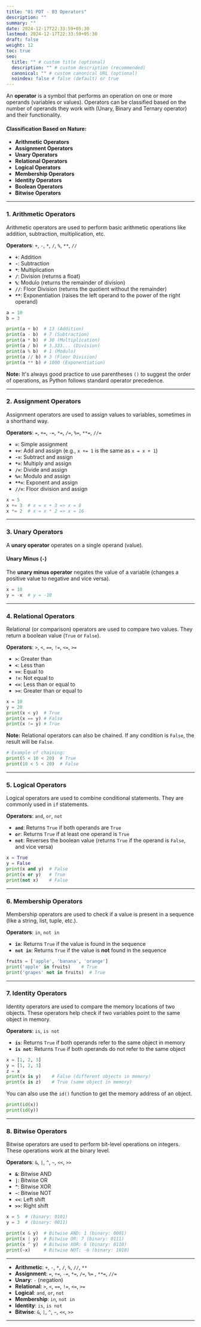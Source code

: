 ```yaml
---
title: "01 PDT - 03 Operators"
description: ""
summary: ""
date: 2024-12-17T22:33:59+05:30
lastmod: 2024-12-17T22:33:59+05:30
draft: false
weight: 12
toc: true
seo:
  title: "" # custom title (optional)
  description: "" # custom description (recommended)
  canonical: "" # custom canonical URL (optional)
  noindex: false # false (default) or true
---
```





An **operator** is a symbol that performs an operation on one or more operands (variables or values). Operators can be classified based on the number of operands they work with (Unary, Binary and Ternary operator) and their functionality.

#### **Classification Based on Nature:**
- **Arithmetic Operators**
- **Assignment Operators**
- **Unary Operators**
- **Relational Operators**
- **Logical Operators**
- **Membership Operators**
- **Identity Operators**
- **Boolean Operators**
- **Bitwise Operators**

---

### **1. Arithmetic Operators**

Arithmetic operators are used to perform basic arithmetic operations like addition, subtraction, multiplication, etc.

**Operators**: `+`, `-`, `*`, `/`, `%`, `**`, `//`

- **`+`**: Addition
- **`-`**: Subtraction
- **`*`**: Multiplication
- **`/`**: Division (returns a float)
- **`%`**: Modulo (returns the remainder of division)
- **`//`**: Floor Division (returns the quotient without the remainder)
- **`**`**: Exponentiation (raises the left operand to the power of the right operand)

```python
a = 10
b = 3

print(a + b)  # 13 (Addition)
print(a - b)  # 7 (Subtraction)
print(a * b)  # 30 (Multiplication)
print(a / b)  # 3.333... (Division)
print(a % b)  # 1 (Modulo)
print(a // b) # 3 (Floor Division)
print(a ** b) # 1000 (Exponentiation)
```

**Note:** It's always good practice to use parentheses `()` to suggest the order of operations, as Python follows standard operator precedence.

---

### **2. Assignment Operators**

Assignment operators are used to assign values to variables, sometimes in a shorthand way.

**Operators**: `=`, `+=`, `-=`, `*=`, `/=`, `%=`, `**=`, `//=`

- **`=`**: Simple assignment
- **`+=`**: Add and assign (e.g., `x += 1` is the same as `x = x + 1`)
- **`-=`**: Subtract and assign
- **`*=`**: Multiply and assign
- **`/=`**: Divide and assign
- **`%=`**: Modulo and assign
- **`**=`**: Exponent and assign
- **`//=`**: Floor division and assign

```python
x = 5
x += 3  # x = x + 3 => x = 8
x *= 2  # x = x * 2 => x = 16
```

---

### **3. Unary Operators**

A **unary operator** operates on a single operand (value).

#### **Unary Minus (`-`)**

The **unary minus operator** negates the value of a variable (changes a positive value to negative and vice versa).

```python
x = 10
y = -x  # y = -10
```

---

### **4. Relational Operators**

Relational (or comparison) operators are used to compare two values. They return a boolean value (`True` or `False`).

**Operators**: `>`, `<`, `==`, `!=`, `<=`, `>=`

- **`>`**: Greater than
- **`<`**: Less than
- **`==`**: Equal to
- **`!=`**: Not equal to
- **`<=`**: Less than or equal to
- **`>=`**: Greater than or equal to

```python
x = 10
y = 20
print(x < y)  # True
print(x == y) # False
print(x != y) # True
```

**Note:** Relational operators can also be chained. If any condition is `False`, the result will be `False`.

```python
# Example of chaining:
print(5 < 10 < 20)  # True
print(10 < 5 < 20)  # False
```

---

### **5. Logical Operators**

Logical operators are used to combine conditional statements. They are commonly used in `if` statements.

**Operators**: `and`, `or`, `not`

- **`and`**: Returns `True` if both operands are `True`
- **`or`**: Returns `True` if at least one operand is `True`
- **`not`**: Reverses the boolean value (returns `True` if the operand is `False`, and vice versa)

```python
x = True
y = False
print(x and y)  # False
print(x or y)   # True
print(not x)    # False
```

---

### **6. Membership Operators**

Membership operators are used to check if a value is present in a sequence (like a string, list, tuple, etc.).

**Operators**: `in`, `not in`

- **`in`**: Returns `True` if the value is found in the sequence
- **`not in`**: Returns `True` if the value is **not** found in the sequence

```python
fruits = ['apple', 'banana', 'orange']
print('apple' in fruits)    # True
print('grapes' not in fruits)  # True
```

---

### **7. Identity Operators**

Identity operators are used to compare the memory locations of two objects. These operators help check if two variables point to the same object in memory.

**Operators**: `is`, `is not`

- **`is`**: Returns `True` if both operands refer to the same object in memory
- **`is not`**: Returns `True` if both operands do not refer to the same object

```python
x = [1, 2, 3]
y = [1, 2, 3]
z = x
print(x is y)    # False (different objects in memory)
print(x is z)    # True (same object in memory)
```

You can also use the `id()` function to get the memory address of an object.

```python
print(id(x))
print(id(y))
```

---

### **8. Bitwise Operators**

Bitwise operators are used to perform bit-level operations on integers. These operations work at the binary level.

**Operators**: `&`, `|`, `^`, `~`, `<<`, `>>`

- **`&`**: Bitwise AND
- **`|`**: Bitwise OR
- **`^`**: Bitwise XOR
- **`~`**: Bitwise NOT
- **`<<`**: Left shift
- **`>>`**: Right shift

```python
x = 5  # (binary: 0101)
y = 3  # (binary: 0011)

print(x & y)  # Bitwise AND: 1 (binary: 0001)
print(x | y)  # Bitwise OR: 7 (binary: 0111)
print(x ^ y)  # Bitwise XOR: 6 (binary: 0110)
print(~x)     # Bitwise NOT: -6 (binary: 1010)
```

---

- **Arithmetic**: `+`, `-`, `*`, `/`, `%`, `//`, `**`
- **Assignment**: `=`, `+=`, `-=`, `*=`, `/=`, `%=` , `**=`, `//=`
- **Unary**: `-` (negation)
- **Relational**: `>`, `<`, `==`, `!=`, `<=`, `>=`
- **Logical**: `and`, `or`, `not`
- **Membership**: `in`, `not in`
- **Identity**: `is`, `is not`
- **Bitwise**: `&`, `|`, `^`, `~`, `<<`, `>>`

---


